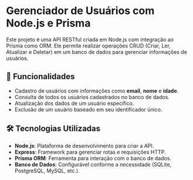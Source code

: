# Gerenciador de Usuários com Node.js e Prisma

Este projeto é uma API RESTful criada em Node.js com integração ao Prisma como ORM. Ele permite realizar operações CRUD (Criar, Ler, Atualizar e Deletar) em um banco de dados para gerenciar informações de usuários.

## 🚀 Funcionalidades

- Cadastro de usuários com informações como **email**, **nome** e **idade**.
- Consulta de todos os usuários cadastrados no banco de dados.
- Atualização dos dados de um usuário específico.
- Exclusão de um usuário baseado em seu identificador único.

## 🛠 Tecnologias Utilizadas

- **Node.js**: Plataforma de desenvolvimento para criar a API.
- **Express**: Framework para gerenciar rotas e requisições HTTP.
- **Prisma ORM**: Ferramenta para interação com o banco de dados.
- **Banco de Dados**: Configurável conforme a necessidade (SQLite, PostgreSQL, MySQL, etc.).

